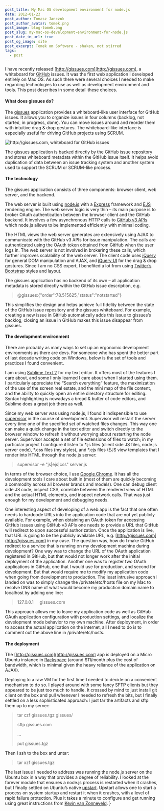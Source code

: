 ```yaml
---
post_title: My Mac OS development environment for node.js
date: 2012-01-23
post_author: Tomasz Janczuk
post_author_avatar: tomek.png
post_image: blog-tomek.png
post_slug: my-mac-os-development-environment-for-node.js
post_date_in_url: true
post_og_image: site
post_excerpt: Tomek on Software - shaken, not stirred
tags:
  - post
---
```





I have recently released [http://gissues.com](http://gissues.com), a whiteboard for [GitHub](http://github.com) issues. It was the first web application I developed entirely on Mac OS. As such there were several choices I needed to make regarding technologies to use as well as development environment and tools. This post describes in some detail these choices.   

#### What does gissues do?  

The [gissues](http://gissues.com) application provides a whiteboard-like user interface for GitHub issues. It allows you to organize issues in four columns (backlog, not started, in progress, done). You can move issues around and reorder them with intuitive drag & drop gestures. The whiteboard-like interface is especially useful for driving GitHub projects using SCRUM.   

 ![http://gissues.com, whiteboard for GitHub issues](http://lh6.ggpht.com/-69-vM3jHbi8/Tx3fUd1XhvI/AAAAAAAAB64/Htr6X9W4GDU/Screen-Shot-2012-01-23-at-12.03.24-P.png?imgmax=800)  

The gissues application is backed directly by the GitHub issue repository and stores whiteboard metadata within the GitHub issue itself. It helps avoid duplication of data between an issue tracking system and another system used to support the SCRUM or SCRUM-like process.  

#### The technology  

The gissues application consists of three components: browser client, web server, and the backend.   

The web server is built using [node.js](http://nodejs.org) with a [Express](http://expressjs.com) framework and [EJS](https://github.com/visionmedia/ejs) rendering engine. The web server logic is very thin – its main purpose is to broker OAuth authentication between the browser client and the GitHub backend. It involves a few asynchronous HTTP calls to [GitHub v3 APIs](http://developer.github.com/v3/) which node.js allows to be implemented efficiently with minimal coding.   

The HTML views the web server generates are extensively using AJAX to communicate with the GitHub v3 APIs for issue manipulation. The calls are authenticated using the OAuth token obtained from GitHub when the user logs in. The web server is not involved in brokering these calls, which further improves scalability of the web server. The client code uses [jQuery](http://jquery.com) for general DOM manipulation and AJAX, and [jQuery UI](http://jqueryui.com) for the drag & drop gestures. Since I am no CSS expert, I benefited a lot from using [Twitter’s Bootstrap](http://twitter.github.com/bootstrap/) styles and layout.   

The gissues application has no backend of its own – all application metadata is stored directly within the GitHub issue description, e.g.   

>
> @gissues:{"order":78.515625,"status":"notstarted"}  

This simplifies the design and helps achieve full fidelity between the state of the GitHub issue repository and the gissues whiteboard. For example, creating a new issue in GitHub automatically adds this issue to gissues’s backlog; closing an issue in GitHub makes this issue disappear from gissues.   

#### The development environment  

There are probably as many ways to set up an ergonomic development environments as there are devs. For someone who has spent the better part of last decade writing code on Windows, below is the set of tools and practices I found convenient.   

I am using [Sublime Text 2](http://www.sublimetext.com/) for my text editor. It offers most of the features I care about, and some I only learned I care about when I started using them. I particularly appreciate the “Search everything” feature, the maximization of the use of the screen real estate, and the mini map of the file content, and the ability to quickly open an entire directory structure for editing. Syntax highlighting is nowadays a bread & butter of code editors, and Sublime does a great job there as well.   

Since my web server was using node.js, I found it indispensible to use [supervisor](https://github.com/isaacs/node-supervisor) in the course of development. Supervisor will restart the server every time one of the specified set of watched files changes. This way one can make a quick change in the text editor and switch directly to the browser window to refresh it without worrying about restarting the node server. Supervisor accepts a set of file extensions of files to watch; in my particular project I configure it listen to *.js files (client side JS files, node.js server code), *.css files (my styles), and *.ejs files (EJS view templates that I render into HTML through the node.js server:  

>
> supervisor -e "js\|ejs\|css" server.js  

In terms of the browser choice, I use [Google Chrome](https://www.google.com/chrome/). It has all the development tools I care about built in (most of them are quickly becoming a commodity across all browser brands and models). One can debug client side JS code, inspect CSS, correlate between the rendered view of HTML and the actual HTML elements, and inspect network calls. That was just enough for my development and debugging needs.   

One interesting aspect of developing of a web app is the fact that one often needs to hardcode URLs into the application code that are not yet publicly available. For example, when obtaining an OAuth token for accessing GitHub issues using GtiHub v3 APIs one needs to provide a URL that GitHub will redirect to upon successful authorization. Once the application is live, that URL is going to be the publicly available URL, e.g. [http://gissues.com](http://gissues.com) in my case. The question was, how do I make GitHub redirect to a service that is running on my development machine during development? One way was to change the URL of the OAuth application registered in GitHub, but that would not longer work after the initial deployment of the application. Another one was to register two OAuth applications in GitHub, one that I would use for production, and second for development. But that would require me to modify my application code when going from development to production. The least intrusive approach I landed on was to simply change the /private/etc/hosts file on my Mac to resolve DNS name of what would become my production domain name to localhost by adding one line:  

>
> 127.0.0.1     gissues.com  

This approach allows me to leave my application code as well as GitHub OAuth application configuration with production settings, and localize the development mode behavior to my own machine. After deployment, in order to access the actual application on the internet, all I need to do is to comment out the above line in /private/etc/hosts.   

#### The deployment  

The [http://gissues.com](http://gissues.com) app is deployed on a Micro Ubuntu instance in [Rackspace](http://www.rackspace.com/) (around $11/month plus the cost of bandwidth, which is minimal given the heavy reliance of the application on AJAX).   

Deploying to a raw VM for the first time I needed to decide on a convenient mechanism to do so. I played around with some fancy SFTP clients but they appeared to be just too much to handle. It crossed by mind to just install git client on the box and pull whenever I needed to refresh the bits, but I finally settled on a less sophisticated approach: I just tar the artifacts and sftp them up to my server:  

>
> tar czf gissues.tgz gissues/
>
> sftp gissues.com
>
> …
>
> put gissues.tgz  

Then I ssh to the box and untar:  

>
> tar xzf gissues.tgz  

The last issue I needed to address was running the node.js server on the Ubuntu box in a way that provides a degree of reliability. I looked at the forever module that ensures a node.js process is restarted when it crashes, but I finally settled on Ubuntu’s native [upstart](http://upstart.ubuntu.com/). Upstart allows one to start a process on system startup and restart it when it crashes, with a level of rapid failure protection. Plus it takes a minute to configure and get running using great instructions from [Kevin van Zonneveld](http://kevin.vanzonneveld.net/techblog/article/run_nodejs_as_a_service_on_ubuntu_karmic/).   }